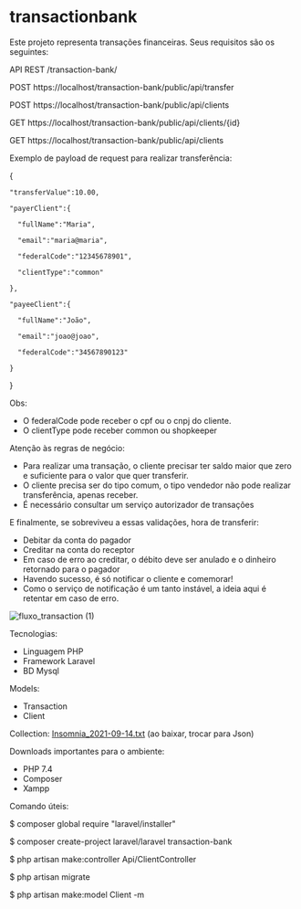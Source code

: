 # transactionbank

Este projeto representa transações financeiras.
Seus requisitos são os seguintes:

API REST /transaction-bank/

POST https://localhost/transaction-bank/public/api/transfer

POST https://localhost/transaction-bank/public/api/clients

GET  https://localhost/transaction-bank/public/api/clients/{id}

GET  https://localhost/transaction-bank/public/api/clients

Exemplo de payload de request para realizar transferência:


  {

    "transferValue":10.00,

    "payerClient":{

      "fullName":"Maria",

      "email":"maria@maria",

      "federalCode":"12345678901",

      "clientType":"common"

    },

    "payeeClient":{

      "fullName":"João",

      "email":"joao@joao",

      "federalCode":"34567890123"

    }

  }

Obs: 
- O federalCode pode receber o cpf ou o cnpj do cliente.
- O clientType pode receber common ou shopkeeper

Atenção às regras de negócio:
- Para realizar uma transação, o cliente precisar ter saldo maior que zero e suficiente para o valor que quer transferir.
- O cliente precisa ser do tipo comum, o tipo vendedor não pode realizar transferência, apenas receber.
- É necessário consultar um serviço autorizador de transações

E finalmente, se sobreviveu a essas validações, hora de transferir:
- Debitar da conta do pagador
- Creditar na conta do receptor
- Em caso de erro ao creditar, o débito deve ser anulado e o dinheiro retornado para o pagador
- Havendo sucesso, é só notificar o cliente e comemorar!
- Como o serviço de notificação é um tanto instável, a ideia aqui é retentar em caso de erro.

![fluxo_transaction (1)](https://user-images.githubusercontent.com/90669813/133610444-bb8766d7-81a1-4e5b-84a8-4b3726624f0f.jpg)

Tecnologias:
- Linguagem PHP
- Framework Laravel
- BD Mysql

Models:
- Transaction
- Client
 
Collection: [Insomnia_2021-09-14.txt](https://github.com/nicolepspires/transactionbank/files/7158981/Insomnia_2021-09-14.txt)
(ao baixar, trocar para Json)

Downloads importantes para o ambiente:
- PHP 7.4
- Composer
- Xampp

Comando úteis: 

$ composer global require "laravel/installer"

$ composer create-project laravel/laravel transaction-bank

$ php artisan make:controller Api/ClientController

$ php artisan migrate

$ php artisan make:model Client -m

